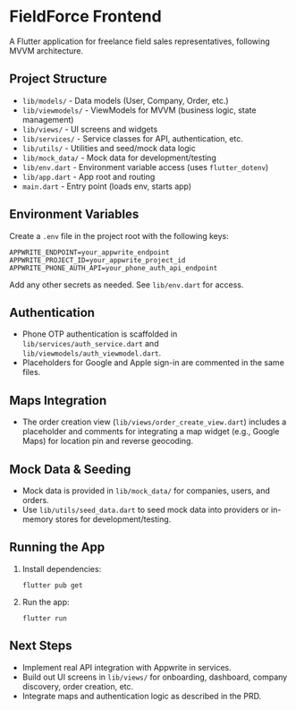 # FieldForce Frontend

A Flutter application for freelance field sales representatives, following MVVM architecture.

## Project Structure

- `lib/models/` - Data models (User, Company, Order, etc.)
- `lib/viewmodels/` - ViewModels for MVVM (business logic, state management)
- `lib/views/` - UI screens and widgets
- `lib/services/` - Service classes for API, authentication, etc.
- `lib/utils/` - Utilities and seed/mock data logic
- `lib/mock_data/` - Mock data for development/testing
- `lib/env.dart` - Environment variable access (uses `flutter_dotenv`)
- `lib/app.dart` - App root and routing
- `main.dart` - Entry point (loads env, starts app)

## Environment Variables

Create a `.env` file in the project root with the following keys:

```
APPWRITE_ENDPOINT=your_appwrite_endpoint
APPWRITE_PROJECT_ID=your_appwrite_project_id
APPWRITE_PHONE_AUTH_API=your_phone_auth_api_endpoint
```

Add any other secrets as needed. See `lib/env.dart` for access.

## Authentication
- Phone OTP authentication is scaffolded in `lib/services/auth_service.dart` and `lib/viewmodels/auth_viewmodel.dart`.
- Placeholders for Google and Apple sign-in are commented in the same files.

## Maps Integration
- The order creation view (`lib/views/order_create_view.dart`) includes a placeholder and comments for integrating a map widget (e.g., Google Maps) for location pin and reverse geocoding.

## Mock Data & Seeding
- Mock data is provided in `lib/mock_data/` for companies, users, and orders.
- Use `lib/utils/seed_data.dart` to seed mock data into providers or in-memory stores for development/testing.

## Running the App
1. Install dependencies:
   ```
   flutter pub get
   ```
2. Run the app:
   ```
   flutter run
   ```

## Next Steps
- Implement real API integration with Appwrite in services.
- Build out UI screens in `lib/views/` for onboarding, dashboard, company discovery, order creation, etc.
- Integrate maps and authentication logic as described in the PRD.
